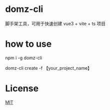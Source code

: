 # domz-cli
脚手架工具，可用于快速创建 vue3 + vite + ts 项目

# how to use
npm i -g domz-cli 

domz-cli create -f 【your_project_name】


# License
[MIT](https://github.com/dom-zzq/domz-cli/blob/main/LICENSE)
